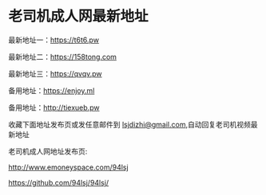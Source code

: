 # 老司机成人网最新地址

最新地址一：https://t6t6.pw

最新地址二：https://158tong.com

最新地址三：https://qvqv.pw

备用地址：https://enjoy.ml

备用地址：http://tiexueb.pw

收藏下面地址发布页或发任意邮件到 lsjdizhi@gmail.com,自动回复老司机视频最新地址

老司机成人网地址发布页:

http://www.emoneyspace.com/94lsj

https://github.com/94lsj/94lsj/

